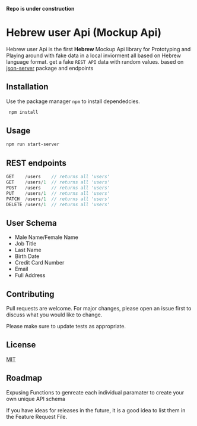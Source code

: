 **Repo is under construction**

# Hebrew user Api (Mockup Api)

Hebrew user Api is the first **Hebrew** Mockup Api library for Prototyping and Playing around with fake data in a local inviorment all based on Hebrew language format. get a fake `REST API` data with random values. based on [json-server](https://github.com/json-server) package and endpoints

## Installation

Use the package manager `npm` to install dependedcies.

```bash
 npm install
```

## Usage

```bash
npm run start-server
```
## REST endpoints

```javascript
GET    /users    // returns all 'users'
GET    /users/1  // returns all 'users'
POST   /users    // returns all 'users'
PUT    /users/1  // returns all 'users'
PATCH  /users/1  // returns all 'users'
DELETE /users/1  // returns all 'users'
```
## User Schema

- Male Name/Female Name
- Job Title
- Last Name
- Birth Date
- Credit Card Number
- Email
- Full Address

## Contributing
Pull requests are welcome. For major changes, please open an issue first to discuss what you would like to change.

Please make sure to update tests as appropriate.

## License
[MIT](https://choosealicense.com/licenses/mit/)

## Roadmap
Expusing Functions to genreate each individual paramater to create your own unique API schema

If you have ideas for releases in the future, it is a good idea to list them in the Feature Request File.